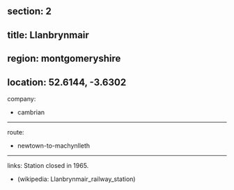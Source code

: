 section: 2
----
title: Llanbrynmair
----
region: montgomeryshire
----
location: 52.6144, -3.6302
----
company:
- cambrian
----
route:
- newtown-to-machynlleth
----
links:
Station closed in 1965.
- (wikipedia: Llanbrynmair_railway_station)

